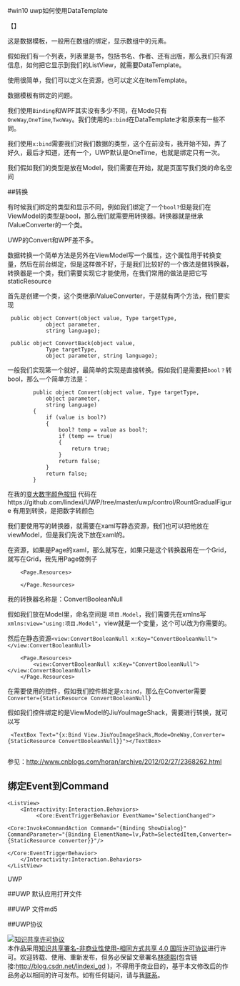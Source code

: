 #win10 uwp如何使用DataTemplate

【】

这是数据模板，一般用在数组的绑定，显示数组中的元素。

假如我们有一个列表，列表里是书，包括书名、作者、还有出版，那么我们只有源信息，如何把它显示到我们的ListView，就需要DataTemplate。

使用很简单，我们可以定义在资源，也可以定义在ItemTemplate。

数据模板有绑定的问题。

我们使用`Binding`和WPF其实没有多少不同，在Mode只有`OneWay`,`OneTime`,`TwoWay`。我们使用的`x:bind`在DataTemplate才和原来有一些不同。

我们使用`x:bind`需要我们对我们数据的类型，这个在前没有，我开始不知，弄了好久，最后才知道，还有一个，UWP默认是OneTime，也就是绑定只有一次。


我们假如我们的类型是放在Model，我们需要在开始，就是页面写我们类的命名空间





##转换

有时候我们绑定的类型和显示不同，例如我们绑定了一个`bool?`但是我们在ViewModel的类型是bool，那么我们就需要用转换器。转换器就是继承IValueConverter的一个类。

UWP的Convert和WPF差不多。

数据转换一个简单方法是另外在ViewModel写一个属性，这个属性用于转换变量，然后在前台绑定，但是这样做不好，于是我们比较好的一个做法是做转换器，转换器是一个类，我们需要实现它才能使用，在我们常用的做法是把它写staticResource

首先是创建一个类，这个类继承IValueConverter，于是就有两个方法，我们要实现

```
 public object Convert(object value, Type targetType,
            object parameter,
            string language);

 public object ConvertBack(object value, 
            Type targetType, 
            object parameter, string language);

```

一般我们实现第一个就好，最简单的实现是直接转换。假如我们是需要把`bool？`转bool，那么一个简单方法是：

```
        public object Convert(object value, Type targetType,
            object parameter,
            string language)
        {
            if (value is bool?)
            {
                bool? temp = value as bool?;
                if (temp == true)
                {
                    return true;
                }
                return false;
            }
            return false;
        }

```

在我的[变大数字颜色按钮](https://github.com/lindexi/UWP/tree/master/uwp/control/RountGradualFigure) 代码在https://github.com/lindexi/UWP/tree/master/uwp/control/RountGradualFigure 有用到转换，是把数字转颜色

我们要使用写的转换器，就需要在xaml写静态资源，我们也可以把他放在viewModel，但是我们先说下放在xaml的。

在资源，如果是Page的xaml，那么就写在，如果只是这个转换器用在一个Grid，就写在Grid，我先用Page做例子

```
    <Page.Resources>

    </Page.Resources>

```

我的转换器名称是：ConvertBooleanNull

假如我们放在Model里，命名空间是 `项目.Model`，我们需要先在xmlns写`    xmlns:view="using:项目.Model"`，view就是一个变量，这个可以改为你需要的。

然后在静态资源`<view:ConvertBooleanNull x:Key="ConvertBooleanNull">   </view:ConvertBooleanNull>`

```
    <Page.Resources>
        <view:ConvertBooleanNull x:Key="ConvertBooleanNull">   </view:ConvertBooleanNull>
    </Page.Resources>

```

在需要使用的控件，假如我们控件绑定是`x:bind`，那么在Converter需要`Converter={StaticResource ConvertBooleanNull}`

假如我们控件绑定的是ViewModel的JiuYouImageShack，需要进行转换，就可以写

```
 <TextBox Text="{x:Bind View.JiuYouImageShack,Mode=OneWay,Converter={StaticResource ConvertBooleanNull}}"></TextBox>


```

参见：http://www.cnblogs.com/horan/archive/2012/02/27/2368262.html

## 绑定Event到Command

```
<ListView>
    <Interactivity:Interaction.Behaviors>
         <Core:EventTriggerBehavior EventName="SelectionChanged">
                   <Core:InvokeCommandAction Command="{Binding ShowDialog}" CommandParameter="{Binding ElementName=lv,Path=SelectedItem,Converter={StaticResource converter}}"/>
         </Core:EventTriggerBehavior>
    </Interactivity:Interaction.Behaviors>
</ListView>

```

UWP

##UWP 默认应用打开文件

##UWP 文件md5

##UWP协议


 <a rel="license" href="http://creativecommons.org/licenses/by-nc-sa/4.0/"><img alt="知识共享许可协议" style="border-width:0" src="https://i.creativecommons.org/l/by-nc-sa/4.0/88x31.png" /></a><br />本作品采用<a rel="license" href="http://creativecommons.org/licenses/by-nc-sa/4.0/">知识共享署名-非商业性使用-相同方式共享 4.0 国际许可协议</a>进行许可。欢迎转载、使用、重新发布，但务必保留文章署名[林德熙](http://blog.csdn.net/lindexi_gd)(包含链接:http://blog.csdn.net/lindexi_gd )，不得用于商业目的，基于本文修改后的作品务必以相同的许可发布。如有任何疑问，请与我[联系](mailto:lindexi_gd@163.com)。


